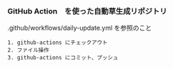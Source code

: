 ### GitHub Action　を使った自動草生成リポジトリ

.github/workflows/daily-update.yml を参照のこと

```
1. github-actions にチェックアウト
2. ファイル操作
3. github-actions にコミット、プッシュ
```
